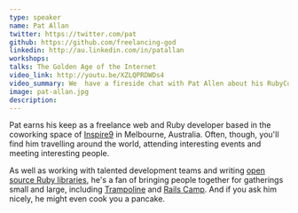 ```yaml
---
type: speaker
name: Pat Allan
twitter: https://twitter.com/pat
github: https://github.com/freelancing-god
linkedin: http://au.linkedin.com/in/patallan
workshops:
talks: The Golden Age of the Internet
video_link: http://youtu.be/XZLQPRDWDs4
video_summary: We  have a fireside chat with Pat Allen about his RubyConf AU keynote. Pat talks with Andrew Harvey about community, the golden age of technology and how people chose Ruby and the effect of that on our community.
image: pat-allan.jpg
description: 
---
```


Pat earns his keep as a freelance web and Ruby developer based in the coworking space of [Inspire9](http://inspire9.com) in Melbourne, Australia. Often, though, you'll find him travelling around the world, attending interesting events and meeting interesting people.

As well as working with talented development teams and writing [open source Ruby libraries](https://github.com/pat), he's a fan of bringing people together for gatherings small and large, including [Trampoline](http://trampolineday.com) and [Rails Camp](http://railscamps.com). And if you ask him nicely, he might even cook you a pancake.
